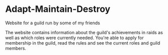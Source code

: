 # Adapt-Maintain-Destroy
Website for a guild run by some of my friends

The website contains information about the guild's achievements in raids as well as which roles were currently needed.
You're able to apply for membership in the guild, read the rules and see the current roles and guild members.
